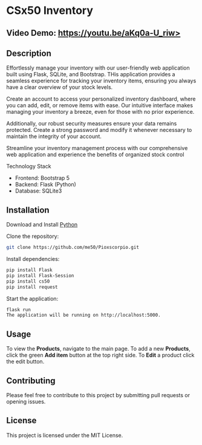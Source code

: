 # CSx50 Inventory
## Video Demo: https://youtu.be/aKq0a-U_riw>
## Description
Effortlessly manage your inventory with our user-friendly web application built using Flask, SQLite, and Bootstrap. THis application provides a seamless experience for tracking your inventory items, ensuring you always have a clear overview of your stock levels.

Create an account to access your personalized inventory dashboard, where you can add, edit, or remove items with ease. Our intuitive interface makes managing your inventory a breeze, even for those with no prior experience.

Additionally, our robust security measures ensure your data remains protected. Create a strong password and modify it whenever necessary to maintain the integrity of your account.

Streamline your inventory management process with our comprehensive web application and experience the benefits of organized stock control

Technology Stack
- Frontend: Bootstrap 5
- Backend: Flask (Python)
- Database: SQLite3

## Installation
Download and Install [Python](https://www.python.org/downloads/)

Clone the repository:
````Bash
git clone https://github.com/me50/Pioxscorpio.git
````
Install dependencies:
````Bash
pip install Flask
pip install Flask-Session
pip install cs50
pip install request
````
Start the application:
````Bash
flask run
The application will be running on http://localhost:5000.
````

## Usage
To view the **Products**, navigate to the main page.
To add a new **Products**, click the green **Add item** button at the top right side. To **Edit** a product click the edit button.

## Contributing
Please feel free to contribute to this project by submitting pull requests or opening issues.

## License
This project is licensed under the MIT License.